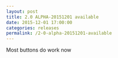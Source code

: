 ```yaml
---
layout: post
title: 2.0 ALPHA-20151201 available
date: 2015-12-01 17:00:00
categories: releases
permalink: /2-0-alpha-20151201-available
---
```


Most buttons do work now


